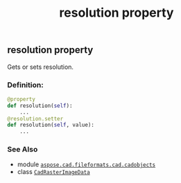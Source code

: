 ﻿---
title: resolution property
second_title: Aspose.CAD for Python via .NET API References
description: 
type: docs
weight: 240
url: /python-net/aspose.cad.fileformats.cad.cadobjects/cadrasterimagedata/resolution/
is_root: false
---

## resolution property


Gets or sets resolution.
### Definition:
```python
@property
def resolution(self):
    ...
@resolution.setter
def resolution(self, value):
    ...
```

### See Also
* module [`aspose.cad.fileformats.cad.cadobjects`](../../)
* class [`CadRasterImageData`](/cad/python-net/aspose.cad.fileformats.cad.cadobjects/cadrasterimagedata)
